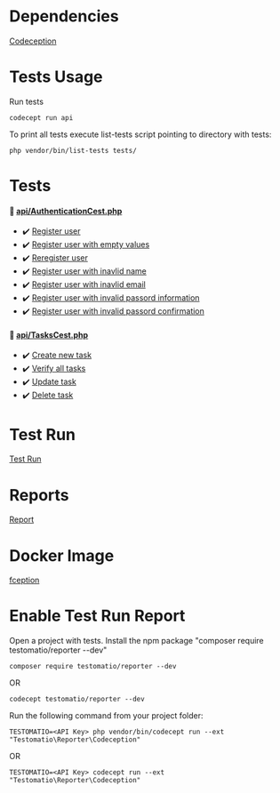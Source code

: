 # Dependencies
[Codeception](https://hub.docker.com/r/codeception/codeception)


# Tests Usage

Run tests
```
codecept run api
```

To print all tests execute list-tests script pointing to directory with tests:
```
php vendor/bin/list-tests tests/
```


# Tests

#### 📎 [api/AuthenticationCest.php](git@github.com:xsery/codeception.git/api/AuthenticationCest.php)
  - ✔️  [Register user](git@github.com:xsery/codeception.git/api/AuthenticationCest.php#L10) 
  - ✔️  [Register user with empty values](git@github.com:xsery/codeception.git/api/AuthenticationCest.php#L31) 
  - ✔️  [Reregister user](git@github.com:xsery/codeception.git/api/AuthenticationCest.php#L57) 
  - ✔️  [Register user with inavlid name](git@github.com:xsery/codeception.git/api/AuthenticationCest.php#L71) 
  - ✔️  [Register user with inavlid email](git@github.com:xsery/codeception.git/api/AuthenticationCest.php#L90) 
  - ✔️  [Register user with invalid passord information](git@github.com:xsery/codeception.git/api/AuthenticationCest.php#L109) 
  - ✔️  [Register user with invalid passord confirmation](git@github.com:xsery/codeception.git/api/AuthenticationCest.php#L128) 

#### 📎 [api/TasksCest.php](git@github.com:xsery/codeception.git/api/TasksCest.php)
  - ✔️  [Create new task](git@github.com:xsery/codeception.git/api/TasksCest.php#L16) 
  - ✔️  [Verify all tasks](git@github.com:xsery/codeception.git/api/TasksCest.php#L44) 
  - ✔️  [Update task](git@github.com:xsery/codeception.git/api/TasksCest.php#L54) 
  - ✔️  [Delete task](git@github.com:xsery/codeception.git/api/TasksCest.php#L77) 

# Test Run
[Test Run](https://app.testomat.io/projects/luna-ae954/runs/2bfa682d/report)

# Reports
[Report](https://app.testomat.io/projects/luna-ae954/runs/2bfa682d/report)

# Docker Image
[fception](https://hub.docker.com/r/xsery/fception)

# Enable Test Run Report
Open a project with tests.
Install the npm package "composer require testomatio/reporter --dev"
```
composer require testomatio/reporter --dev
```

OR
```
codecept testomatio/reporter --dev
```

Run the following command from your project folder: 

```
TESTOMATIO=<API Key> php vendor/bin/codecept run --ext "Testomatio\Reporter\Codeception"
```

OR
```
TESTOMATIO=<API Key> codecept run --ext "Testomatio\Reporter\Codeception"
``` 
